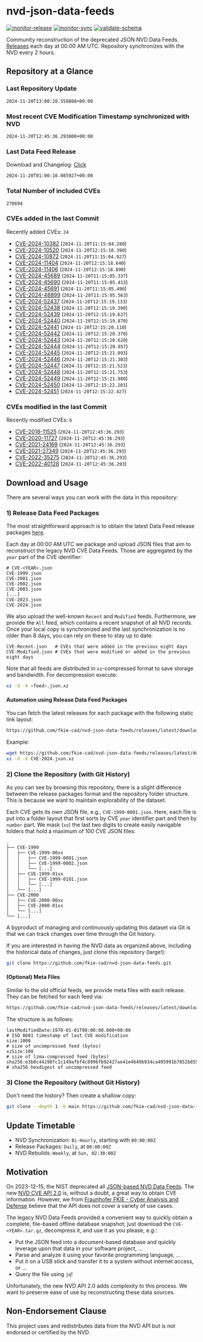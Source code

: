 # nvd-json-data-feeds

[![monitor-release](https://github.com/fkie-cad/nvd-json-data-feeds/actions/workflows/monitor_release.yml/badge.svg)](https://github.com/fkie-cad/nvd-json-data-feeds/actions/workflows/monitor_release.yml)
[![monitor-sync](https://github.com/fkie-cad/nvd-json-data-feeds/actions/workflows/monitor_sync.yml/badge.svg)](https://github.com/fkie-cad/nvd-json-data-feeds/actions/workflows/monitor_sync.yml)
[![validate-schema](https://github.com/fkie-cad/nvd-json-data-feeds/actions/workflows/validate_schema.yml/badge.svg)](https://github.com/fkie-cad/nvd-json-data-feeds/actions/workflows/validate_schema.yml)

Community reconstruction of the deprecated JSON NVD Data Feeds.
[Releases](https://github.com/fkie-cad/nvd-json-data-feeds/releases/latest) each day at 00:00 AM UTC.
Repository synchronizes with the NVD every 2 hours.

## Repository at a Glance

### Last Repository Update

```plain
2024-11-20T13:00:28.558888+00:00
```

### Most recent CVE Modification Timestamp synchronized with NVD

```plain
2024-11-20T12:45:36.293000+00:00
```

### Last Data Feed Release

Download and Changelog: [Click](https://github.com/fkie-cad/nvd-json-data-feeds/releases/latest)

```plain
2024-11-20T01:00:10.085927+00:00
```

### Total Number of included CVEs

```plain
270694
```

### CVEs added in the last Commit

Recently added CVEs: `24`

- [CVE-2024-10382](CVE-2024/CVE-2024-103xx/CVE-2024-10382.json) (`2024-11-20T11:15:04.280`)
- [CVE-2024-10520](CVE-2024/CVE-2024-105xx/CVE-2024-10520.json) (`2024-11-20T12:15:18.390`)
- [CVE-2024-10872](CVE-2024/CVE-2024-108xx/CVE-2024-10872.json) (`2024-11-20T11:15:04.927`)
- [CVE-2024-11404](CVE-2024/CVE-2024-114xx/CVE-2024-11404.json) (`2024-11-20T12:15:18.640`)
- [CVE-2024-11406](CVE-2024/CVE-2024-114xx/CVE-2024-11406.json) (`2024-11-20T12:15:18.890`)
- [CVE-2024-45689](CVE-2024/CVE-2024-456xx/CVE-2024-45689.json) (`2024-11-20T11:15:05.337`)
- [CVE-2024-45690](CVE-2024/CVE-2024-456xx/CVE-2024-45690.json) (`2024-11-20T11:15:05.413`)
- [CVE-2024-45691](CVE-2024/CVE-2024-456xx/CVE-2024-45691.json) (`2024-11-20T11:15:05.490`)
- [CVE-2024-48899](CVE-2024/CVE-2024-488xx/CVE-2024-48899.json) (`2024-11-20T11:15:05.563`)
- [CVE-2024-52437](CVE-2024/CVE-2024-524xx/CVE-2024-52437.json) (`2024-11-20T12:15:19.133`)
- [CVE-2024-52438](CVE-2024/CVE-2024-524xx/CVE-2024-52438.json) (`2024-11-20T12:15:19.390`)
- [CVE-2024-52439](CVE-2024/CVE-2024-524xx/CVE-2024-52439.json) (`2024-11-20T12:15:19.637`)
- [CVE-2024-52440](CVE-2024/CVE-2024-524xx/CVE-2024-52440.json) (`2024-11-20T12:15:19.870`)
- [CVE-2024-52441](CVE-2024/CVE-2024-524xx/CVE-2024-52441.json) (`2024-11-20T12:15:20.110`)
- [CVE-2024-52442](CVE-2024/CVE-2024-524xx/CVE-2024-52442.json) (`2024-11-20T12:15:20.370`)
- [CVE-2024-52443](CVE-2024/CVE-2024-524xx/CVE-2024-52443.json) (`2024-11-20T12:15:20.620`)
- [CVE-2024-52444](CVE-2024/CVE-2024-524xx/CVE-2024-52444.json) (`2024-11-20T12:15:20.857`)
- [CVE-2024-52445](CVE-2024/CVE-2024-524xx/CVE-2024-52445.json) (`2024-11-20T12:15:21.093`)
- [CVE-2024-52446](CVE-2024/CVE-2024-524xx/CVE-2024-52446.json) (`2024-11-20T12:15:21.303`)
- [CVE-2024-52447](CVE-2024/CVE-2024-524xx/CVE-2024-52447.json) (`2024-11-20T12:15:21.523`)
- [CVE-2024-52448](CVE-2024/CVE-2024-524xx/CVE-2024-52448.json) (`2024-11-20T12:15:21.753`)
- [CVE-2024-52449](CVE-2024/CVE-2024-524xx/CVE-2024-52449.json) (`2024-11-20T12:15:21.980`)
- [CVE-2024-52450](CVE-2024/CVE-2024-524xx/CVE-2024-52450.json) (`2024-11-20T12:15:22.203`)
- [CVE-2024-52451](CVE-2024/CVE-2024-524xx/CVE-2024-52451.json) (`2024-11-20T12:15:22.427`)


### CVEs modified in the last Commit

Recently modified CVEs: `6`

- [CVE-2018-11525](CVE-2018/CVE-2018-115xx/CVE-2018-11525.json) (`2024-11-20T12:45:36.293`)
- [CVE-2020-11727](CVE-2020/CVE-2020-117xx/CVE-2020-11727.json) (`2024-11-20T12:45:36.293`)
- [CVE-2021-24169](CVE-2021/CVE-2021-241xx/CVE-2021-24169.json) (`2024-11-20T12:45:36.293`)
- [CVE-2021-27349](CVE-2021/CVE-2021-273xx/CVE-2021-27349.json) (`2024-11-20T12:45:36.293`)
- [CVE-2022-35275](CVE-2022/CVE-2022-352xx/CVE-2022-35275.json) (`2024-11-20T12:45:36.293`)
- [CVE-2022-40128](CVE-2022/CVE-2022-401xx/CVE-2022-40128.json) (`2024-11-20T12:45:36.293`)


## Download and Usage

There are several ways you can work with the data in this repository:

### 1) Release Data Feed Packages

The most straightforward approach is to obtain the latest Data Feed release packages [here](https://github.com/fkie-cad/nvd-json-data-feeds/releases/latest).

Each day at 00:00 AM UTC we package and upload JSON files that aim to reconstruct the legacy NVD CVE Data Feeds.
Those are aggregated by the `year` part of the CVE identifier:

```
# CVE-<YEAR>.json
CVE-1999.json
CVE-2001.json
CVE-2002.json
CVE-2003.json
[...]
CVE-2023.json
CVE-2024.json
```

We also upload the well-known `Recent` and `Modified` feeds.
Furthermore, we provide the `All` feed, which contains a recent snapshot of all NVD records.
Once your local copy is synchronized and the last synchronization is no older than 8 days, you can rely on these to stay up to date:

```plain
CVE-Recent.json   # CVEs that were added in the previous eight days
CVE-Modified.json # CVEs that were modified or added in the previous eight days
```

Note that all feeds are distributed in `xz`-compressed format to save storage and bandwidth.
For decompression execute:

```sh
xz -d -k <feed>.json.xz
```

#### Automation using Release Data Feed Packages

You can fetch the latest releases for each package with the following static link layout:

```sh
https://github.com/fkie-cad/nvd-json-data-feeds/releases/latest/download/CVE-<YEAR>.json.xz
```

Example:

```sh
wget https://github.com/fkie-cad/nvd-json-data-feeds/releases/latest/download/CVE-2024.json.xz
xz -d -k CVE-2024.json.xz
```

### 2) Clone the Repository (with Git History)

As you can see by browsing this repository, there is a slight difference between the release packages format and the repository folder structure.
This is because we want to maintain explorability of the dataset.

Each CVE gets its own JSON file, e.g., `CVE-1999-0001.json`.
Here, each file is put into a folder layout that first sorts by CVE `year` identifier part and then by `number` part.
We mask (`xx`) the last two digits to create easily navigable folders that hold a maximum of 100 CVE JSON files:

```plain
.
├── CVE-1999
│   ├── CVE-1999-00xx
│   │   ├── CVE-1999-0001.json
│   │   ├── CVE-1999-0002.json
│   │   └── [...]
│   ├── CVE-1999-01xx
│   │   ├── CVE-1999-0101.json
│   │   └── [...]
│   └── [...]
├── CVE-2000
│   ├── CVE-2000-00xx
│   ├── CVE-2000-01xx
│   └── [...]
└── [...]
```

A byproduct of managing and continuously updating this dataset via Git is that we can track changes over time through the Git history.

If you are interested in having the NVD data as organized above, including the historical data of changes, just clone this repository (large!):

```sh
git clone https://github.com/fkie-cad/nvd-json-data-feeds.git
```

#### (Optional) Meta Files

Similar to the old official feeds, we provide meta files with each release. They can be fetched for each feed via:

```sh
https://github.com/fkie-cad/nvd-json-data-feeds/releases/latest/download/CVE-<YEAR>.meta
```

The structure is as follows:

```plain
lastModifiedDate:1970-01-01T00:00:00.000+00:00                          # ISO 8601 timestamp of last CVE modification
size:1000                                                               # size of uncompressed feed (bytes)
xzSize:100                                                              # size of lzma-compressed feed (bytes)
sha256:e3b0c44298fc1c149afbf4c8996fb92427ae41e4649b934ca495991b7852b855 # sha256 hexdigest of uncompressed feed
```

### 3) Clone the Repository (without Git History)

Don't need the history? Then create a shallow copy:

```sh
git clone --depth 1 -b main https://github.com/fkie-cad/nvd-json-data-feeds.git
```


## Update Timetable

* NVD Synchronization: `Bi-Hourly`, starting with `00:00:00Z`
* Release Packages: `Daily`, at `00:00:00Z`
* NVD Rebuilds: `Weekly`, at `Sun, 02:30:00Z`


## Motivation

On 2023-12-15, the NIST deprecated all [JSON-based NVD Data Feeds](https://nvd.nist.gov/vuln/data-feeds#divRetirementBanner-1).
The new [NVD CVE API 2.0](https://nvd.nist.gov/developers/vulnerabilities) is, without a doubt, a great way to obtain CVE information.
However, we from [Fraunhofer FKIE - Cyber Analysis and Defense](https://www.fkie.fraunhofer.de/en/departments/cad.html) believe that the API does not cover a variety of use cases.

The legacy NVD Data Feeds provided a convenient way to quickly obtain a complete, file-based offline database snapshot; just download the `CVE-<YEAR>.tar.gz`, decompress it, and use it as you please, e.g.:

- Put the JSON feed into a document-based database and quickly leverage upon that data in your software project, ...
- Parse and analyze it using your favorite programming language, ...
- Put it on a USB stick and transfer it to a system without internet access, or ...
- Query the file using `jq`!

Unfortunately, the new NVD API 2.0 adds complexity to this process.
We want to preserve ease of use by reconstructing these data sources.

## Non-Endorsement Clause

This project uses and redistributes data from the NVD API but is not endorsed or certified by the NVD.
